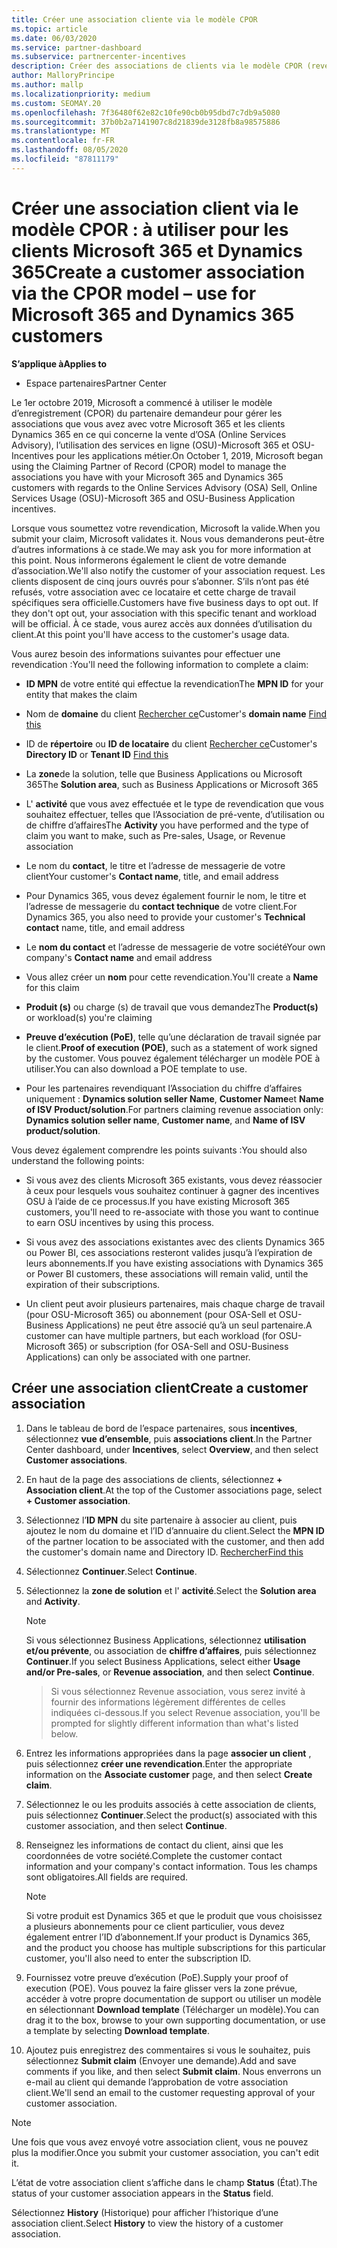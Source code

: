 ```yaml
---
title: Créer une association cliente via le modèle CPOR
ms.topic: article
ms.date: 06/03/2020
ms.service: partner-dashboard
ms.subservice: partnercenter-incentives
description: Créer des associations de clients via le modèle CPOR (revendication du partenaire de l’enregistrement). Permet de gérer les ventes, l’utilisation & les Incentives pour les clients Microsoft 365 et Dynamics 365.
author: MalloryPrincipe
ms.author: mallp
ms.localizationpriority: medium
ms.custom: SEOMAY.20
ms.openlocfilehash: 7f36480f62e82c10fe90cb0b95dbd7c7db9a5080
ms.sourcegitcommit: 37b0b2a7141907c8d21839de3128fb8a98575886
ms.translationtype: MT
ms.contentlocale: fr-FR
ms.lasthandoff: 08/05/2020
ms.locfileid: "87811179"
---
```

# <a name="create-a-customer-association-via-the-cpor-model--use-for-microsoft-365-and-dynamics-365-customers"></a><span data-ttu-id="5905f-104">Créer une association client via le modèle CPOR : à utiliser pour les clients Microsoft 365 et Dynamics 365</span><span class="sxs-lookup"><span data-stu-id="5905f-104">Create a customer association via the CPOR model – use for Microsoft 365 and Dynamics 365 customers</span></span>

<span data-ttu-id="5905f-105">**S’applique à**</span><span class="sxs-lookup"><span data-stu-id="5905f-105">**Applies to**</span></span>

- <span data-ttu-id="5905f-106">Espace partenaires</span><span class="sxs-lookup"><span data-stu-id="5905f-106">Partner Center</span></span>

<span data-ttu-id="5905f-107">Le 1er octobre 2019, Microsoft a commencé à utiliser le modèle d’enregistrement (CPOR) du partenaire demandeur pour gérer les associations que vous avez avec votre Microsoft 365 et les clients Dynamics 365 en ce qui concerne la vente d’OSA (Online Services Advisory), l’utilisation des services en ligne (OSU)-Microsoft 365 et OSU-Incentives pour les applications métier.</span><span class="sxs-lookup"><span data-stu-id="5905f-107">On October 1, 2019, Microsoft began using the Claiming Partner of Record (CPOR) model to manage the associations you have with your Microsoft 365 and Dynamics 365 customers with regards to the Online Services Advisory (OSA) Sell, Online Services Usage (OSU)-Microsoft 365 and OSU-Business Application incentives.</span></span>

<span data-ttu-id="5905f-108">Lorsque vous soumettez votre revendication, Microsoft la valide.</span><span class="sxs-lookup"><span data-stu-id="5905f-108">When you submit your claim, Microsoft validates it.</span></span> <span data-ttu-id="5905f-109">Nous vous demanderons peut-être d’autres informations à ce stade.</span><span class="sxs-lookup"><span data-stu-id="5905f-109">We may ask you for more information at this point.</span></span> <span data-ttu-id="5905f-110">Nous informerons également le client de votre demande d’association.</span><span class="sxs-lookup"><span data-stu-id="5905f-110">We'll also notify the customer of your association request.</span></span> <span data-ttu-id="5905f-111">Les clients disposent de cinq jours ouvrés pour s’abonner. S’ils n’ont pas été refusés, votre association avec ce locataire et cette charge de travail spécifiques sera officielle.</span><span class="sxs-lookup"><span data-stu-id="5905f-111">Customers have five business days to opt out. If they don't opt out, your association with this specific tenant and workload will be official.</span></span> <span data-ttu-id="5905f-112">À ce stade, vous aurez accès aux données d’utilisation du client.</span><span class="sxs-lookup"><span data-stu-id="5905f-112">At this point you'll have access to the customer's usage data.</span></span> 

<span data-ttu-id="5905f-113">Vous aurez besoin des informations suivantes pour effectuer une revendication :</span><span class="sxs-lookup"><span data-stu-id="5905f-113">You'll need the following information to complete a claim:</span></span>

- <span data-ttu-id="5905f-114">**ID MPN** de votre entité qui effectue la revendication</span><span class="sxs-lookup"><span data-stu-id="5905f-114">The **MPN ID** for your entity that makes the claim</span></span>

- <span data-ttu-id="5905f-115">Nom de **domaine** du client [Rechercher ce](find-domain-name.md)</span><span class="sxs-lookup"><span data-stu-id="5905f-115">Customer's **domain name** [Find this](find-domain-name.md)</span></span>

- <span data-ttu-id="5905f-116">ID de **répertoire** ou **ID de locataire** du client [Rechercher ce](find-domain-name.md)</span><span class="sxs-lookup"><span data-stu-id="5905f-116">Customer's **Directory ID** or **Tenant ID** [Find this](find-domain-name.md)</span></span>

- <span data-ttu-id="5905f-117">La **zone**de la solution, telle que Business Applications ou Microsoft 365</span><span class="sxs-lookup"><span data-stu-id="5905f-117">The **Solution area**, such as Business Applications or Microsoft 365</span></span>

- <span data-ttu-id="5905f-118">L' **activité** que vous avez effectuée et le type de revendication que vous souhaitez effectuer, telles que l’Association de pré-vente, d’utilisation ou de chiffre d’affaires</span><span class="sxs-lookup"><span data-stu-id="5905f-118">The **Activity** you have performed and the type of claim you want to make, such as Pre-sales, Usage, or Revenue association</span></span>

- <span data-ttu-id="5905f-119">Le nom du **contact**, le titre et l’adresse de messagerie de votre client</span><span class="sxs-lookup"><span data-stu-id="5905f-119">Your customer's **Contact name**, title, and email address</span></span>

- <span data-ttu-id="5905f-120">Pour Dynamics 365, vous devez également fournir le nom, le titre et l’adresse de messagerie du **contact technique** de votre client.</span><span class="sxs-lookup"><span data-stu-id="5905f-120">For Dynamics 365, you also need to provide your customer's **Technical contact** name, title, and email address</span></span>

- <span data-ttu-id="5905f-121">Le **nom du contact** et l’adresse de messagerie de votre société</span><span class="sxs-lookup"><span data-stu-id="5905f-121">Your own company's **Contact name** and email address</span></span>

- <span data-ttu-id="5905f-122">Vous allez créer un **nom** pour cette revendication.</span><span class="sxs-lookup"><span data-stu-id="5905f-122">You'll create a **Name** for this claim</span></span>

- <span data-ttu-id="5905f-123">**Produit (s)** ou charge (s) de travail que vous demandez</span><span class="sxs-lookup"><span data-stu-id="5905f-123">The **Product(s)** or workload(s) you're claiming</span></span>

- <span data-ttu-id="5905f-124">**Preuve d’exécution (PoE)**, telle qu’une déclaration de travail signée par le client.</span><span class="sxs-lookup"><span data-stu-id="5905f-124">**Proof of execution (POE)**, such as a statement of work signed by the customer.</span></span> <span data-ttu-id="5905f-125">Vous pouvez également télécharger un modèle POE à utiliser.</span><span class="sxs-lookup"><span data-stu-id="5905f-125">You can also download a POE template to use.</span></span>

- <span data-ttu-id="5905f-126">Pour les partenaires revendiquant l’Association du chiffre d’affaires uniquement : **Dynamics solution seller Name**, **Customer Name**et **Name of ISV Product/solution**.</span><span class="sxs-lookup"><span data-stu-id="5905f-126">For partners claiming revenue association only: **Dynamics solution seller name**, **Customer name**, and **Name of ISV product/solution**.</span></span> 

<span data-ttu-id="5905f-127">Vous devez également comprendre les points suivants :</span><span class="sxs-lookup"><span data-stu-id="5905f-127">You should also understand the following points:</span></span>

- <span data-ttu-id="5905f-128">Si vous avez des clients Microsoft 365 existants, vous devez réassocier à ceux pour lesquels vous souhaitez continuer à gagner des incentives OSU à l’aide de ce processus.</span><span class="sxs-lookup"><span data-stu-id="5905f-128">If you have existing Microsoft 365 customers, you'll need to re-associate with those you want to continue to earn OSU incentives by using this process.</span></span>

- <span data-ttu-id="5905f-129">Si vous avez des associations existantes avec des clients Dynamics 365 ou Power BI, ces associations resteront valides jusqu’à l’expiration de leurs abonnements.</span><span class="sxs-lookup"><span data-stu-id="5905f-129">If you have existing associations with Dynamics 365 or Power BI customers, these associations will remain valid, until the expiration of their subscriptions.</span></span>

- <span data-ttu-id="5905f-130">Un client peut avoir plusieurs partenaires, mais chaque charge de travail (pour OSU-Microsoft 365) ou abonnement (pour OSA-Sell et OSU-Business Applications) ne peut être associé qu’à un seul partenaire.</span><span class="sxs-lookup"><span data-stu-id="5905f-130">A customer can have multiple partners, but each workload (for OSU-Microsoft 365) or subscription (for OSA-Sell and OSU-Business Applications) can only be associated with one partner.</span></span>

## <a name="create-a-customer-association"></a><span data-ttu-id="5905f-131">Créer une association client</span><span class="sxs-lookup"><span data-stu-id="5905f-131">Create a customer association</span></span>

1. <span data-ttu-id="5905f-132">Dans le tableau de bord de l’espace partenaires, sous **incentives**, sélectionnez **vue d’ensemble**, puis **associations client**.</span><span class="sxs-lookup"><span data-stu-id="5905f-132">In the Partner Center dashboard, under **Incentives**, select **Overview**, and then select **Customer associations**.</span></span> 

2. <span data-ttu-id="5905f-133">En haut de la page des associations de clients, sélectionnez **+ Association client**.</span><span class="sxs-lookup"><span data-stu-id="5905f-133">At the top of the Customer associations page, select **+ Customer association**.</span></span>

3. <span data-ttu-id="5905f-134">Sélectionnez l’**ID MPN** du site partenaire à associer au client, puis ajoutez le nom du domaine et l’ID d’annuaire du client.</span><span class="sxs-lookup"><span data-stu-id="5905f-134">Select the **MPN ID** of the partner location to be associated with the customer, and then add the customer's domain name and Directory ID.</span></span> [<span data-ttu-id="5905f-135">Rechercher</span><span class="sxs-lookup"><span data-stu-id="5905f-135">Find this</span></span>](find-domain-name.md)

4. <span data-ttu-id="5905f-136">Sélectionnez **Continuer**.</span><span class="sxs-lookup"><span data-stu-id="5905f-136">Select **Continue**.</span></span>

5. <span data-ttu-id="5905f-137">Sélectionnez la **zone de solution** et l' **activité**.</span><span class="sxs-lookup"><span data-stu-id="5905f-137">Select the **Solution area** and **Activity**.</span></span> 

   >[!Note]
   >
   ><span data-ttu-id="5905f-138">Si vous sélectionnez Business Applications, sélectionnez **utilisation et/ou prévente**, ou association de **chiffre d’affaires**, puis sélectionnez **Continuer**.</span><span class="sxs-lookup"><span data-stu-id="5905f-138">If you select Business Applications, select either **Usage and/or Pre-sales**, or **Revenue association**, and then select **Continue**.</span></span> 

   ><span data-ttu-id="5905f-139">Si vous sélectionnez Revenue association, vous serez invité à fournir des informations légèrement différentes de celles indiquées ci-dessous.</span><span class="sxs-lookup"><span data-stu-id="5905f-139">If you select Revenue association, you'll be prompted for slightly different information than what's listed below.</span></span>

6. <span data-ttu-id="5905f-140">Entrez les informations appropriées dans la page **associer un client** , puis sélectionnez **créer une revendication**.</span><span class="sxs-lookup"><span data-stu-id="5905f-140">Enter the appropriate information on the **Associate customer** page, and then select **Create claim**.</span></span>

7. <span data-ttu-id="5905f-141">Sélectionnez le ou les produits associés à cette association de clients, puis sélectionnez **Continuer**.</span><span class="sxs-lookup"><span data-stu-id="5905f-141">Select the product(s) associated with this customer association, and then select **Continue**.</span></span>

8. <span data-ttu-id="5905f-142">Renseignez les informations de contact du client, ainsi que les coordonnées de votre société.</span><span class="sxs-lookup"><span data-stu-id="5905f-142">Complete the customer contact information and your company's contact information.</span></span> <span data-ttu-id="5905f-143">Tous les champs sont obligatoires.</span><span class="sxs-lookup"><span data-stu-id="5905f-143">All fields are required.</span></span> 

   >[!NOTE]
   ><span data-ttu-id="5905f-144">Si votre produit est Dynamics 365 et que le produit que vous choisissez a plusieurs abonnements pour ce client particulier, vous devez également entrer l’ID d’abonnement.</span><span class="sxs-lookup"><span data-stu-id="5905f-144">If your product is Dynamics 365, and the product you choose has multiple subscriptions for this particular customer, you'll also need to enter the subscription ID.</span></span>

9. <span data-ttu-id="5905f-145">Fournissez votre preuve d’exécution (PoE).</span><span class="sxs-lookup"><span data-stu-id="5905f-145">Supply your proof of execution (POE).</span></span> <span data-ttu-id="5905f-146">Vous pouvez la faire glisser vers la zone prévue, accéder à votre propre documentation de support ou utiliser un modèle en sélectionnant **Download template** (Télécharger un modèle).</span><span class="sxs-lookup"><span data-stu-id="5905f-146">You can drag it to the box, browse to your own supporting documentation, or use a template by selecting **Download template**.</span></span> 

10. <span data-ttu-id="5905f-147">Ajoutez puis enregistrez des commentaires si vous le souhaitez, puis sélectionnez **Submit claim** (Envoyer une demande).</span><span class="sxs-lookup"><span data-stu-id="5905f-147">Add and save comments if you like, and then select **Submit claim**.</span></span> <span data-ttu-id="5905f-148">Nous enverrons un e-mail au client qui demande l’approbation de votre association client.</span><span class="sxs-lookup"><span data-stu-id="5905f-148">We'll send an email to the customer requesting approval of your customer association.</span></span>

   >[!NOTE]
   ><span data-ttu-id="5905f-149">Une fois que vous avez envoyé votre association client, vous ne pouvez plus la modifier.</span><span class="sxs-lookup"><span data-stu-id="5905f-149">Once you submit your customer association, you can't edit it.</span></span>

<span data-ttu-id="5905f-150">L’état de votre association client s’affiche dans le champ **Status** (État).</span><span class="sxs-lookup"><span data-stu-id="5905f-150">The status of your customer association appears in the **Status** field.</span></span>

<span data-ttu-id="5905f-151">Sélectionnez **History** (Historique) pour afficher l’historique d’une association client.</span><span class="sxs-lookup"><span data-stu-id="5905f-151">Select **History** to view the history of a customer association.</span></span>

